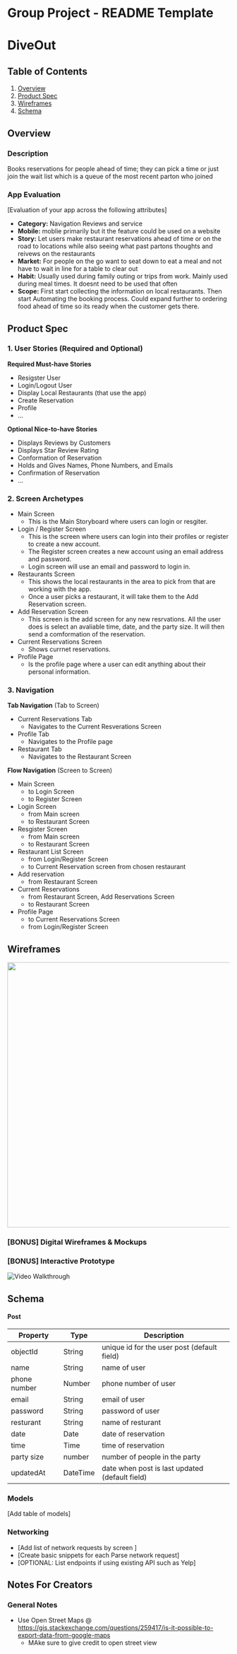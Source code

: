 Group Project - README Template
===
# DiveOut
## Table of Contents
1. [Overview](#Overview)
1. [Product Spec](#Product-Spec)
1. [Wireframes](#Wireframes)
2. [Schema](#Schema)
## Overview
### Description
Books reservations for people ahead of time; they can pick a time or just join the wait list which is a queue of the most recent parton who joined  
### App Evaluation
[Evaluation of your app across the following attributes]
- **Category:** Navigation Reviews and service
- **Mobile:** moblie primarily but it the feature could be used on a website
- **Story:** Let users make restaurant reservations ahead of time or on the road to locations while also seeing what past partons thoughts and reivews on the restaurants
- **Market:** For people on the go want to seat down to eat a meal and not have to wait in line for a table to clear out
- **Habit:**  Usually used during family outing or trips from work. Mainly used during meal times. It doesnt need to be used that often
- **Scope:** First start collecting the information on local restaurants. Then start Automating the booking process. Could expand further to ordering food ahead of time so its ready when the customer gets there.
## Product Spec
### 1. User Stories (Required and Optional)
	
**Required Must-have Stories**

* Resigster User
* Login/Logout User
* Display Local Restaurants (that use the app)
* Create Reservation
* Profile
* ...

**Optional Nice-to-have Stories**

* Displays Reviews by Customers 
* Displays Star Review Rating
* Conformation of Reservation
* Holds and Gives Names, Phone Numbers, and Emails
* Confirmation of Reservation
* ...

### 2. Screen Archetypes

* Main Screen
   * This is the Main Storyboard where users can login or resgiter.
* Login / Register Screen 
   * This is the screen where users can login into their profiles or register to create a new account. 
   * The Register screen creates a new account using an email address and password. 
   * Login screen will use an email and password to login in. 
* Restaurants Screen 
    * This shows the local restaurants in the area to pick from that are working with the app.
    * Once a user picks a restaurant, it will take them to the Add Reservation screen. 
* Add Reservation Screen 
    * This screen is the add screen for any new resrvations. All the user does is select an avaliable time, date, and the party size. It will then send a comformation of the reservation.
* Current Reservations Screen 
    * Shows currnet reservations.
* Profile Page 
    * Is the profile page where a user can edit anything about their personal information.
### 3. Navigation

**Tab Navigation** (Tab to Screen)
 
* Current Reservations Tab
    * Navigates to the Current Resverations Screen 
* Profile Tab 
    * Navigates to the Profile page 
* Restaurant Tab
    * Navigates to the Restaurant Screen 

**Flow Navigation** (Screen to Screen)

* Main Screen
   * to Login Screen
   * to Register Screen  
* Login Screen 
   * from Main screen 
   * to Restaurant Screen
* Resgister Screen 
   * from Main screen 
   * to Restaurant Screen
* Restaurant List Screen 
    * from Login/Register Screen 
    * to Current Reservation screen from chosen restaurant 
* Add reservation 
    * from Restaurant Screen 
* Current Reservations 
    * from Restaurant Screen, Add Reservations Screen 
    * to Restaurant Screen
* Profile Page 
    * to Current Reservations Screen 
    * from Login/Register Screen  

## Wireframes
<img src="https://i.imgur.com/y5trO7z.png" width=600>

### [BONUS] Digital Wireframes & Mockups

### [BONUS] Interactive Prototype
<img src='https://i.imgur.com/F0DUXcT.gif' title='Video Walkthrough' width='' alt='Video Walkthrough' />

## Schema 
#### Post

   | Property      | Type     | Description |
   | ------------- | -------- | ------------|
   | objectId      | String   | unique id for the user post (default field) |
   | name          | String   | name of user |
   | phone number  | Number   | phone number of user |
   | email         | String   | email of user |
   | password      | String   | password of user |
   | resturant     | String   | name of resturant |
   | date          | Date     | date of reservation |
   | time	   | Time     | time of reservation |
   | party size    | number   | number of people in the party |
   | updatedAt     | DateTime | date when post is last updated (default field) |
### Models
[Add table of models]
### Networking
- [Add list of network requests by screen ]
- [Create basic snippets for each Parse network request]
- [OPTIONAL: List endpoints if using existing API such as Yelp]
## Notes For Creators
### General Notes 
* Use Open Street Maps @ https://gis.stackexchange.com/questions/259417/is-it-possible-to-export-data-from-google-maps
    * MAke sure to give credit to open street view

